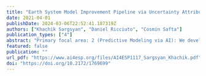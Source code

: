 ```yaml
---
title: "Earth System Model Improvement Pipeline via Uncertainty Attribution and Active Learning"
date: 2021-04-01
publishDate: 2024-03-06T22:52:41.187319Z
authors: ["Khachik Sargsyan", "Daniel Ricciuto", "Cosmin Safta"]
publication_types: ["4"]
abstract: "Primary focal area: 2 (Predictive Modeling via AI): We develop methods to formally quantify uncertainties in Earth System models for the land-atmosphere coupled system. Science Challenge: Earth system models still have significant biases in historical predictions of the intensity and frequency of water cycling extremes (e.g., droughts and flood events), leading to low confidence in future projections. Uncertainties arise from incomplete understanding of land and atmospheric processes, and insufficient observational constraints on model parameters. Many observations, including those from key DOE investments such as ARM and AmeriFlux, are used to evaluate model performance but have not been used to formally quantify model uncertainty because of the expense of running ESM simulations. An efficient pipeline engaging cutting-edge machine learning (ML) and uncertainty quantification (UQ) methods is needed to improve the predictive understanding of water cycle extremes in the Earth system."
featured: false
publication: ""
url_pdf: "https://www.ai4esp.org/files/AI4ESP1117_Sargsyan_Khachik.pdf"
doi: "https://doi.org/10.2172/1769699"
---
```


